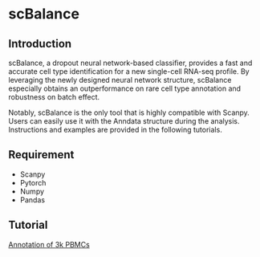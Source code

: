 # scBalance

## Introduction

scBalance, a dropout neural network-based classifier, provides a fast and accurate cell type identification for a new single-cell RNA-seq profile. By leveraging the newly designed neural network structure, scBalance especially obtains an outperformance on rare cell type annotation and robustness on batch effect. 

Notably, scBalance is the only tool that is highly compatible with Scanpy. Users can easily use it with the Anndata structure during the analysis. Instructions and examples are provided in the following tutorials.

## Requirement

- Scanpy
- Pytorch
- Numpy
- Pandas

## Tutorial

[Annotation of 3k PBMCs](https://github.com/yuqcheng/scBalance/blob/main/Tutorial/scBalance%20Tuotrial_Annotation%20of%203k%20PBMCs.ipynb)

